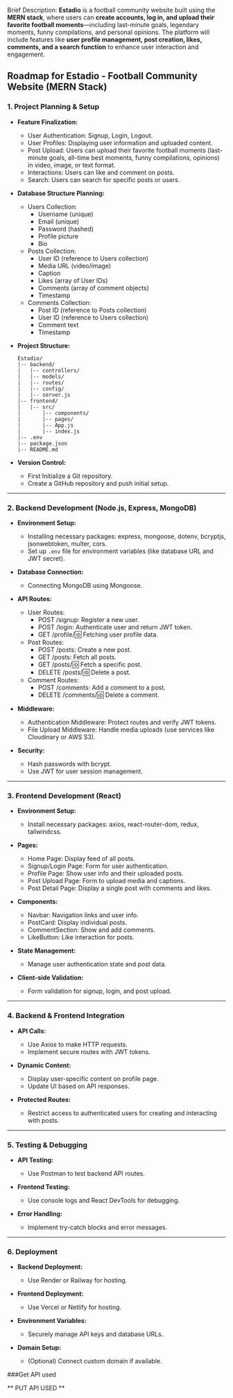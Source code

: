 Brief Description:
**Estadio** is a football community website built using the **MERN stack**, where users can **create accounts, log in, and upload their favorite football moments**—including last-minute goals, legendary moments, funny compilations, and personal opinions. The platform will include features like **user profile management, post creation, likes, comments, and a search function** to enhance user interaction and engagement.

## Roadmap for Estadio - Football Community Website (MERN Stack)

### 1. Project Planning & Setup
- **Feature Finalization:**
  - User Authentication: Signup, Login, Logout.
  - User Profiles: Displaying user information and uploaded content.
  - Post Upload: Users can upload their favorite football moments (last-minute goals, all-time best moments, funny compilations, opinions) in video, image, or text format.
  - Interactions: Users can like and comment on posts.
  - Search: Users can search for specific posts or users.

- **Database Structure Planning:**
  - Users Collection:
    - Username (unique)
    - Email (unique)
    - Password (hashed)
    - Profile picture
    - Bio
  - Posts Collection:
    - User ID (reference to Users collection)
    - Media URL (video/image)
    - Caption
    - Likes (array of User IDs)
    - Comments (array of comment objects)
    - Timestamp
  - Comments Collection:
    - Post ID (reference to Posts collection)
    - User ID (reference to Users collection)
    - Comment text
    - Timestamp

- **Project Structure:**
  ```
  Estadio/
  |-- backend/
  |   |-- controllers/
  |   |-- models/
  |   |-- routes/
  |   |-- config/
  |   |-- server.js
  |-- frontend/
  |   |-- src/
  |       |-- components/
  |       |-- pages/
  |       |-- App.js
  |       |-- index.js
  |-- .env
  |-- package.json
  |-- README.md
  ```

- **Version Control:**
  - First Initialize a Git repository.
  - Create a GitHub repository and push initial setup.

---

### 2. Backend Development (Node.js, Express, MongoDB)
- **Environment Setup:**
  - Installing necessary packages: express, mongoose, dotenv, bcryptjs, jsonwebtoken, multer, cors.
  - Set up `.env` file for environment variables (like database URL and JWT secret).

- **Database Connection:**
  - Connecting MongoDB using Mongoose.

- **API Routes:**
  - User Routes:
    - POST /signup: Register a new user.
    - POST /login: Authenticate user and return JWT token.
    - GET /profile/:id: Fetching user profile data.
  - Post Routes:
    - POST /posts: Create a new post.
    - GET /posts: Fetch all posts.
    - GET /posts/:id: Fetch a specific post.
    - DELETE /posts/:id: Delete a post.
  - Comment Routes:
    - POST /comments: Add a comment to a post.
    - DELETE /comments/:id: Delete a comment.

- **Middleware:**
  - Authentication Middleware: Protect routes and verify JWT tokens.
  - File Upload Middleware: Handle media uploads (use services like Cloudinary or AWS S3).

- **Security:**
  - Hash passwords with bcrypt.
  - Use JWT for user session management.

---

### 3. Frontend Development (React)
- **Environment Setup:**
  - Install necessary packages: axios, react-router-dom, redux, tailwindcss.

- **Pages:**
  - Home Page: Display feed of all posts.
  - Signup/Login Page: Form for user authentication.
  - Profile Page: Show user info and their uploaded posts.
  - Post Upload Page: Form to upload media and captions.
  - Post Detail Page: Display a single post with comments and likes.

- **Components:**
  - Navbar: Navigation links and user info.
  - PostCard: Display individual posts.
  - CommentSection: Show and add comments.
  - LikeButton: Like interaction for posts.

- **State Management:**
  - Manage user authentication state and post data.

- **Client-side Validation:**
  - Form validation for signup, login, and post upload.

---

### 4. Backend & Frontend Integration
- **API Calls:**
  - Use Axios to make HTTP requests.
  - Implement secure routes with JWT tokens.

- **Dynamic Content:**
  - Display user-specific content on profile page.
  - Update UI based on API responses.

- **Protected Routes:**
  - Restrict access to authenticated users for creating and interacting with posts.

---

### 5. Testing & Debugging
- **API Testing:**
  - Use Postman to test backend API routes.

- **Frontend Testing:**
  - Use console logs and React DevTools for debugging.

- **Error Handling:**
  - Implement try-catch blocks and error messages.

---

### 6. Deployment
- **Backend Deployment:**
  - Use Render or Railway for hosting.

- **Frontend Deployment:**
  - Use Vercel or Netlify for hosting.

- **Environment Variables:**
  - Securely manage API keys and database URLs.

- **Domain Setup:**
  - (Optional) Connect custom domain if available.
 

###Get API used 

  ** PUT API USED **


